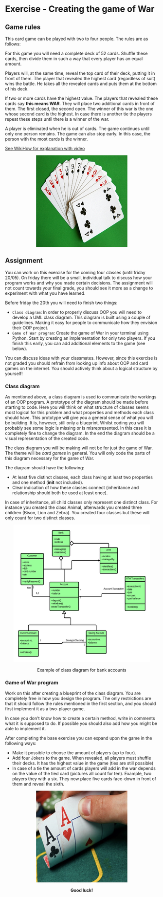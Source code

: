 # Exercise - Creating the game of War

## Game rules
This card game can be played with two to four people. The rules are as follows:

For this game you will need a complete deck of 52 cards. Shuffle these cards, then divide them in such a way that every player has an equal amount. 

Players will, at the same time, reveal the top card of their deck, putting it in front of them. The player that revealed the highest card (regardless of suit) wins the battle. He takes all the revealed cards and puts them at the bottom of his deck. 

If two or more cards have the highest value. The players that revealed these cards say **this means WAR**. They will place two additional cards in front of them. The first closed, the second open. The winner of this war is the one whose second card is the highest. In case there is another tie the players repeat these steps until there is a winner of the war.

A player is eliminated when he is out of cards. The game continues until only one person remains. The game can also stop early. In this case, the person with the most cards is the winner.

[See WikiHow for explanation with video](https://nl.wikihow.com/Het-kaartspel-oorlogje-spelen)

<p align="center">
  <img src="Images/playing_cards.jpg" width="300" height="300"/>
</p>

## Assignment
You can work on this exercise for the coming four classes (until friday 20/05). On friday there will be a small, individual talk to discuss how your program works and why you made certain decisions. The assignment will not count towards your final grade, you should see it more as a change to experiment with what you have learned.

Before friday the 20th you will need to finish two things:
* `Class diagram`: In order to properly discuss OOP you will need to develop a UML class diagram. This diagram is built using a couple of guidelines. Making it easy for people to communicate how they envision their OOP project.
* `Game of War program`: Create the game of War in your terminal using Python. Start by creating an implementation for only two players. If you finish this early, you can add additional elements to the game (see below).

You can discuss ideas with your classmates. However, since this exercise is not graded you should refrain from looking up info about OOP and card games on the internet. You should actively think about a logical structure by yourself!

### Class diagram
As mentioned above, a class diagram is used to communicate the workings of an OOP program. A prototype of the diagram should be made before starting to code. Here you will think on what structure of classes seems most logical for this problem and what properties and methods each class should have. This prototype will give you a general sense of what you will be building. It is, however, still only a blueprint. Whilst coding you will probably see some logic is missing or is misrepresented. In this case it is completely fine to change the diagram. In the end the diagram should be a visual representation of the created code.

The class diagram you will be making will not be for just the game of War. The theme will be *card games* in general. You will only code the parts of this diagram necessary for the game of War. 

The diagram should have the following:
* At least five distinct classes, each class having at least two properties and one method (__init__ not included).
* Clear indication of how these classes connect (inheritance and relationship should both be used at least once).

In case of inheritance, all child classes only represent one distinct class. For instance you created the class Animal, afterwards you created three children (Bison, Lion and Zebra). You created four classes but these will only count for two distinct classes.

<p align="center">
  <img src="Images/example_class_diagram.png" width="450" height="450"/>
  <p align="center">Example of class diagram for bank accounts</p>
</p>

### Game of War program
Work on this after creating a blueprint of the class diagram. You are completely free in how you design the program. The only restrictions are that it should follow the rules mentioned in the first section, and you should first implement it as a two-player game.

In case you don't know how to create a certain method, write in comments what it is supposed to do. If possible you should also add how you might be able to implement it.

After completing the base exercise you can expand upon the game in the following ways:
* Make it possible to choose the amount of players (up to four).
* Add four Jokers to the game. When revealed, all players must shuffle their decks. It has the highest value in the game (ties are still possible)
* In case of a tie the amount of cards players will add in the war depends on the value of the tied card (pictures all count for ten). Example, two players they with a six. They now place five cards face-down in front of them and reveal the sixth.

<p align="center">
  <img src="Images/good_luck.jpg" width="300" height="300"/>
  <p align="center"> <strong> Good luck! </strong> </p>
</p>


